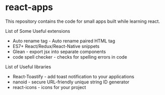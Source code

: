 # react-apps

This repository contains the code for small apps built while learning react.

List of Some Useful extensions

- Auto rename tag - Auto rename paired HTML tag
- ES7+ React/Redux/React-Native snippets
- Glean - export jsx into separate components
- code spell checker - checks for spelling errors in code

List of Useful libraries

- React-Toastify - add toast notification to your applications
- nanoid - secure URL-friendly unique string ID generator
- react-icons - icons for your project
